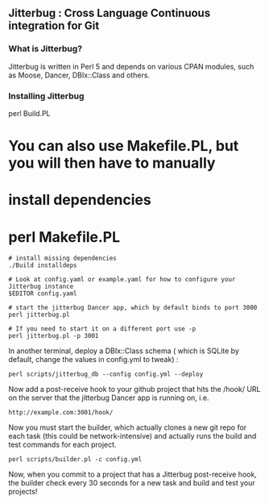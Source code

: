## Jitterbug : Cross Language Continuous integration for Git


### What is Jitterbug?

Jitterbug is written in Perl 5 and depends on various CPAN modules, such
as Moose, Dancer, DBIx::Class and others.

### Installing Jitterbug

perl Build.PL

# You can also use Makefile.PL, but you will then have to manually 
# install dependencies
# perl Makefile.PL

    # install missing dependencies
    ./Build installdeps

    # Look at config.yaml or example.yaml for how to configure your Jitterbug instance
    $EDITOR config.yaml

    # start the jitterbug Dancer app, which by default binds to port 3000
    perl jitterbug.pl

    # If you need to start it on a different port use -p
    perl jitterbug.pl -p 3001

In another terminal, deploy a DBIx::Class schema ( which is SQLite by default, 
change the values in config.yml to tweak) :

    perl scripts/jitterbug_db --config config.yml --deploy

Now add a post-receive hook to your github project that hits the /hook/ URL
on the server that the jitterbug Dancer app is running on, i.e.

    http://example.com:3001/hook/

Now you must start the builder, which actually clones a new git repo for
each task (this could be network-intensive) and actually runs the build
and test commands for each project.

    perl scripts/builder.pl -c config.yml

Now, when you commit to a project that has a Jitterbug post-receive hook,
the builder check every 30 seconds for a new task and build and test your
projects!

